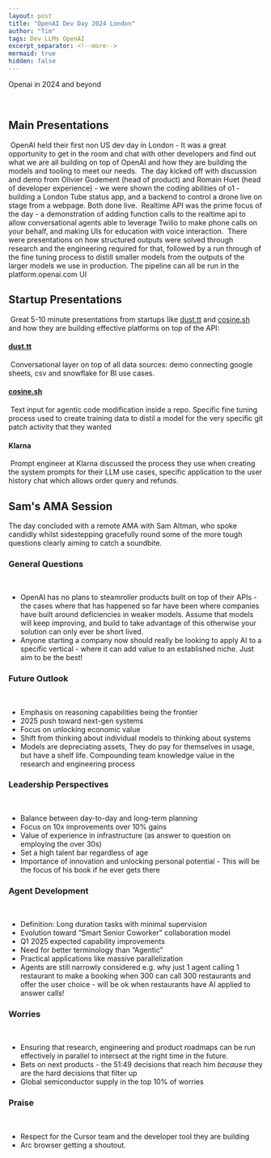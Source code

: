 ```yaml
---
layout: post
title: "OpenAI Dev Day 2024 London"
author: "Tim"
tags: Dev LLMs OpenAI
excerpt_separator: <!--more-->
mermaid: true
hidden: false
---
```


Openai in 2024 and beyond
<!--more-->
​
## Main Presentations
​
OpenAI held their first non US dev day in London \- It was a great opportunity to get in the room and chat with other developers and find out what we are all building on top of OpenAI and how they are building the models and tooling to meet our needs.
​
The day kicked off with discussion and demo from Olivier Godement (head of product) and Romain Huet (head of developer experience) \- we were shown the coding abilities of o1 \-  building a London Tube status app, and a backend to control a drone live on stage from a webpage. Both done live.
​
Realtime API was the prime focus of the day \- a demonstration of adding function calls to the realtime api to allow conversational agents able to leverage Twilio to make phone calls on your behalf, and making UIs for education with voice interaction.
​
There were presentations on how structured outputs were solved through research and the engineering required for that, followed by a run through of the fine tuning process to distill smaller models from the outputs of the larger models we use in production. The pipeline can all be run in the platform.openai.com UI
​
## Startup Presentations
​
Great 5-10 minute presentations from startups like [dust.tt](https://www.dust.tt/) and [cosine.sh](https://www.cosine.sh/) and how they are building effective platforms on top of the API:
​
#### [dust.tt](https://www.dust.tt/)
​
Conversational layer on top of all data sources: demo connecting google sheets, csv and snowflake for BI use cases.
​
#### [cosine.sh](https://www.cosine.sh/)
​
Text input for agentic code modification inside a repo. Specific fine tuning process used to create training data to distil a model for the very specific git patch activity that they wanted
​
#### Klarna
​
Prompt engineer at Klarna discussed the process they use when creating the system prompts for their LLM use cases, specific application to the user history chat which allows order query and refunds.
​
## Sam's AMA Session

The day concluded with a remote AMA with Sam Altman, who spoke candidly whilst sidestepping gracefully round some of the more tough questions clearly aiming to catch a soundbite.
​
### General Questions
​
* OpenAI has no plans to steamroller products built on top of their APIs \- the cases where that has happened so far have been where companies have built around deficiencies in weaker models. Assume that models will keep improving, and build to take advantage of this otherwise your solution can only ever be short lived.  
* Anyone starting a company now should really be looking to apply AI to a specific vertical \- where it can add value to an established niche. Just aim to be the best!
​
### Future Outlook
​
* Emphasis on reasoning capabilities being the frontier  
* 2025 push toward next-gen systems  
* Focus on unlocking economic value   
* Shift from thinking about individual models to thinking about systems  
* Models are depreciating assets, They do pay for themselves in usage, but have a shelf life. Compounding team knowledge value in the research and engineering process
​
### Leadership Perspectives
​
* Balance between day-to-day and long-term planning  
* Focus on 10x improvements over 10% gains  
* Value of experience in infrastructure (as answer to question on employing the over 30s)  
* Set a high talent bar regardless of age  
* Importance of innovation and unlocking personal potential \- This will be the focus of his book if he ever gets there
​
### Agent Development
​
* Definition: Long duration tasks with minimal supervision  
* Evolution toward “Smart Senior Coworker” collaboration model  
* Q1 2025 expected capability improvements  
* Need for better terminology than “Agentic”  
* Practical applications like massive parallelization  
* Agents are still narrowly considered e.g. why just 1 agent calling 1 restaurant to make a booking when 300 can call 300 restaurants and offer the user choice \- will be ok when restaurants have AI applied to answer calls\!
​
### Worries
​
* Ensuring that research, engineering and product roadmaps can be run effectively in parallel to intersect at the right time in the future.  
* Bets on next products \- the 51:49 decisions that reach him *because* they are the hard decisions that filter up  
* Global semiconductor supply in the top 10% of worries
​
### Praise
​
* Respect for the Cursor team and the developer tool they are building  
* Arc browser getting a shoutout.